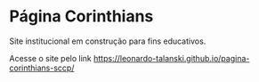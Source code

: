 # Página Corinthians

Site institucional em construção para fins educativos.

Acesse o site pelo link https://leonardo-talanski.github.io/pagina-corinthians-sccp/ 
